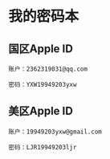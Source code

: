 # 我的密码本



## 国区Apple ID 



``账户：2362319031@qq.com``

``密码：YXW19949203yxw``



## 美区Apple ID



``账户：19949203yxw@gmail.com``

``密码：LJR19949203ljr``